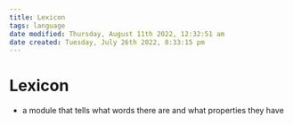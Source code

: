 ```yaml
---
title: Lexicon
tags: language
date modified: Thursday, August 11th 2022, 12:32:51 am
date created: Tuesday, July 26th 2022, 8:33:15 pm
---
```


# Lexicon
- a module that tells what words there are and what properties they have

